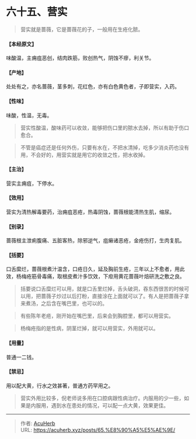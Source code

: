 # 六十五、营实


> 营实就是蔷薇，它是蔷薇花的子，一般用在生疮化脓。

#### 【本经原文】
味酸温，主痈疽恶创，结肉跌筋，败创热气，阴蚀不瘳，利关节。
#### 【产地】
处处有之，亦名蔷薇，茎多刺，花红色，亦有白色黄色者，子即营实，入药。
#### 【性味】
味酸，性温，无毒。

> 营实性酸温，酸味药可以收敛，能够把伤口里的脓水去掉，所以有助于伤口愈合。

> 不管是癌症还是任何外伤，只要有水在，不把水清掉，吃多少消炎药也没有用，不会好的，用营实就是用它的收敛之性，把水收掉。

#### 【主治】
营实主痈疽，下停水。
#### 【效用】
营实为清热解毒要药，治痈疽恶疮，热毒阴蚀，蔷薇根能清热生肌，缩尿。
#### 【别录】
蔷薇根主泄痢腹痛、五脏客热，除邪逆气，疽癞诸恶疮，金疮伤打，生肉复肌。
#### 【括要】
口舌縻烂，蔷薇根煮汁温含，口疮日久，延及胸前生疮，三年以上不愈者，用此效，杨梅疮筋骨毒痛，取根皮煮汁多饮效，下疳用黄花蔷薇叶焙研洗之敷之良。

> 括要说口舌糜烂可以用，就是口舌里烂掉，舌头破洞，吞东西很苦的时候可以用，把蔷薇子炒过以后打粉，直接涂在上面就可以了。有人是把蔷薇子拿来煮汤，之后含在嘴巴里，也可以的。

> 有些陈年老疮，刚开始在嘴巴里，后来会到胸腔里，都可以用营实。

> 杨梅疮指的是性病，阴茎烂掉，就可以用营实，外用就可以。

#### 【用量】
普通一二钱。
#### 【禁忌】
用以配大黄，行水之效甚著，普通方药罕用之。

> 营实外用比较多，倪老师说多用在口腔病跟性病治疗。内服用的少一些，如果是内服用，遇到水在患处的情况，可以配一点大黄，效果更佳。

---

> 作者: [AcuHerb](https://acuherb.xyz)  
> URL: https://acuherb.xyz/posts/65.%E8%90%A5%E5%AE%9E/  

